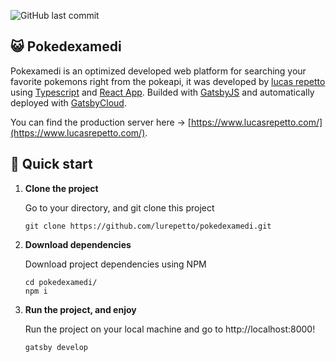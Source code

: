 ![GitHub last commit](https://img.shields.io/github/last-commit/lurepetto/pokedexamedi?logo=github)

## 😺 Pokedexamedi 
Pokexamedi is an optimized developed web platform for searching your favorite pokemons right from the pokeapi, it was developed by [lucas repetto](https://github.com/lurepetto)
using [Typescript](https://www.typescriptlang.org/docs/) and [React App](https://reactjs.org/docs/getting-started.html). Builded with [GatsbyJS](https://www.gatsbyjs.com/docs)
and automatically deployed with [GatsbyCloud](https://www.gatsbyjs.com/products/cloud/).

You can find the production server here -> [https://www.lucasrepetto.com/](https://www.lucasrepetto.com/).

## 🚀 Quick start

1.  **Clone the project**

    Go to your directory, and git clone this project

    ```shell
    git clone https://github.com/lurepetto/pokedexamedi.git
    ```

2.  **Download dependencies**

    Download project dependencies using NPM

    ```shell
    cd pokedexamedi/
    npm i
    ```

3.  **Run the project, and enjoy**

    Run the project on your local machine and go to http://localhost:8000!

    ```shell
    gatsby develop
    ```
